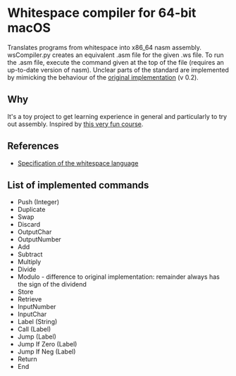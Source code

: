 # Whitespace compiler for 64-bit macOS 
Translates programs from whitespace into x86_64 nasm assembly. 
wsCompiler.py creates an equivalent .asm file for the given .ws file. To run the .asm file, execute the command given at the top of the file (requires an up-to-date version of nasm).
Unclear parts of the standard are implemented by mimicking the behaviour of the [original implementation](https://web.archive.org/web/20150717140342/http://compsoc.dur.ac.uk:80/whitespace/download.php) (v 0.2).

## Why

It's a toy project to get learning experience in general and particularly to try out assembly. Inspired by [this very fun course](https://www.nand2tetris.org/).

## References
- [Specification of the whitespace language](https://web.archive.org/web/20151108084710/http://compsoc.dur.ac.uk:80/whitespace/tutorial.html) 

## List of implemented commands
- Push (Integer)
- Duplicate
- Swap
- Discard
- OutputChar
- OutputNumber
- Add
- Subtract
- Multiply
- Divide
- Modulo - difference to original implementation: remainder always has the sign of the dividend
- Store 
- Retrieve
- InputNumber
- InputChar 
- Label (String)
- Call (Label)
- Jump (Label)
- Jump If Zero (Label)
- Jump If Neg (Label)
- Return
- End
